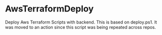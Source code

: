 # AwsTerraformDeploy
Deploy Aws Terraform Scripts with backend. This is based on deploy.ps1. It was moved to an action since this script was being repeated across repos.
